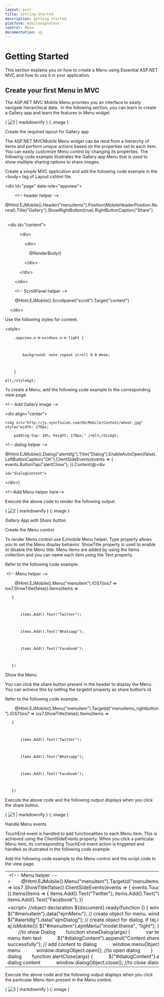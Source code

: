 ```yaml
---
layout: post
title: Getting-Started
description: getting started
platform: mobileaspnetmvc
control: Menu
documentation: ug
---
```


# Getting Started

This section explains you on how to create a Menu using Essential ASP.NET MVC and how to use it in your application.

## Create your first Menu in MVC

The ASP.NET MVC Mobile Menu provides you an interface to easily navigate hierarchical data.  In the following section, you can learn to create a Gallery app and learn the features in Menu widget. 

{ ![1](Getting-Started_images/Getting-Started_img1.png) | markdownify }
{:.image }


Create the required layout for Gallery app

The ASP.NET MVCMobile Menu widget can be rend from a hierarchy of items and perform unique actions based on the properties set to each item. You can easily customize Menu control by changing its properties. The following code example illustrates the Gallery app Menu that is used to show multiple sharing options to share images. 

Create a simple MVC application and add the following code example in the &lt;body&gt; tag of Layout.cshtml file.



&lt;div id="page" data-role="appview"&gt;

        &lt;!-- header helper --&gt;

@Html.EJMobile().Header("menuitems").Position(MobileHeaderPosition.Normal).Title("Gallery").ShowRightButton(true).RightButtonCaption("Share")      

  &lt;div id="content"&gt;

            &lt;div&gt;

                &lt;div&gt;

                    @RenderBody()

                &lt;/div&gt;

            &lt;/div&gt;

        &lt;/div&gt;

        &lt;!-- ScrollPanel helper --&gt;

        @Html.EJMobile().Scrollpanel("scroll").Target("content")

    &lt;/div&gt;





Use the following styles for content.



  &lt;style&gt;

        .appview.e-m-windows.e-m-light {



            background: none repeat scroll 0 0 #eee;



        }

    &lt;/style&gt; 



To create a Menu, add the following code example to the corresponding view page.



&lt;!-- Add Gallery image --&gt;

&lt;div align="center"&gt;

    <img src="http://js.syncfusion.com/UG/Mobile/Content/wheat.jpg" style="width: 270px;

        padding-top: 10%; height: 170px;" />&lt;/div&gt;

&lt;!-- dialog helper --&gt;

@Html.EJMobile().Dialog("alertdlg").Title("Dialog").EnableAutoOpen(false).LeftButtonCaption("OK").ClientSideEvents(events => { events.ButtonTap("alertClose"); }).Content(@<div

    id="dialogContent">

&lt;/div&gt;)

&lt;!—Add Menu helper here--&gt;



Execute the above code to render the following output.

{ ![2](Getting-Started_images/Getting-Started_img2.png) | markdownify }
{:.image }


_Gallery App with Share button_

Create the Menu control

To render Menu control use EJmobile Menu helper. Type property allows you to set the Menu display behavior. ShowTitle property is used to enable or disable the Menu title. Menu items are added by using the Items collection and you can name each item using the Text property. 

Refer to the following code example.

 &lt;!-- Menu helper --&gt;

        @Html.EJMobile().Menu("menuitem").IOS7(ios7 => ios7.ShowTitle(false)).Items(items =>

       {



           items.Add().Text("Twitter");



           items.Add().Text("Whatsapp");



           items.Add().Text("Facebook");



       }) 

Show the Menu

You can click the share button present in the header to display the Menu. You can achieve this by setting the targetid property as share button’s id. 

Refer to the following code example.



        @Html.EJMobile().Menu("menuitem").TargetId("menuitems_rightbutton").IOS7(ios7 => ios7.ShowTitle(false)).Items(items =>

       {



           items.Add().Text("Twitter");



           items.Add().Text("Whatsapp");



           items.Add().Text("Facebook");



       })  



Execute the above code and the following output displays when you click the share button.



{ ![1](Getting-Started_images/Getting-Started_img3.png) | markdownify }
{:.image }


Handle Menu events

TouchEnd event is handled to add functionalities to each Menu item. This is achieved using the ClientSideEvents property. When you click a particular Menu item, its corresponding TouchEnd event action is triggered and handled as illustrated in the following code example.

Add the following code example to the Menu control and the script code to the view page.

<table>
<tr>
<td>
 &lt;!-- Menu helper --&gt;        @Html.EJMobile().Menu("menuitem").TargetId("menuitems_rightbutton").IOS7(ios7 => ios7.ShowTitle(false)).ClientSideEvents(events => { events.TouchEnd("showDialog"); }).Items(items =>       {           items.Add().Text("Twitter");           items.Add().Text("Whatsapp");           items.Add().Text("Facebook");       })  </td></tr>
<tr>
<td>
&lt;script&gt;      //object declaration        $(document).ready(function () {            window.menuObject = $("#menuitem").data("ejmMenu"); // create object for menu.            window.dialogObject = $("#alertdlg").data("ejmDialog"); // create object for dialog.            if (ej.isWindows() && ej.isMobile())                $("#menuitem").ejmMenu("model.theme", "light");        });//handling menu action <br>        //to show Dialog        function showDialog(args) {            var text = args.text; //to get menu item text            $("#dialogContent").append("Content shared in " + text + " successfully"); // add content to dialog            window.menuObject.hide(); // to hide menu            window.dialogObject.open(); //to open dialog        }        //to close dialog        function alertClose(args) {            $("#dialogContent").empty(); //to empty the dialog content            window.dialogObject.close(); //to close dialog        } &lt;/script&gt;      </td></tr>
</table>


Execute the above code and the following output displays when you click the particular Menu item present in the Menu control.



{ ![3](Getting-Started_images/Getting-Started_img4.png) | markdownify }
{:.image }


